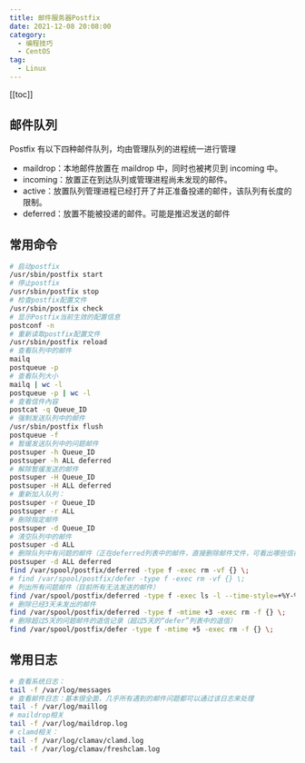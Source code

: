 ```yaml
---
title: 邮件服务器Postfix
date: 2021-12-08 20:08:00
category: 
  - 编程技巧
  - CentOS
tag: 
  - Linux
---
```


<!-- more -->
[[toc]]

## 邮件队列

Postfix 有以下四种邮件队列，均由管理队列的进程统一进行管理

- maildrop：本地邮件放置在 maildrop 中，同时也被拷贝到 incoming 中。
- incoming：放置正在到达队列或管理进程尚未发现的邮件。
- active：放置队列管理进程已经打开了并正准备投递的邮件，该队列有长度的限制。
- deferred：放置不能被投递的邮件。可能是推迟发送的邮件

## 常用命令

```bash
# 启动postfix
/usr/sbin/postfix start
# 停止postfix
/usr/sbin/postfix stop
# 检查postfix配置文件
/usr/sbin/postfix check
# 显示Postfix当前生效的配置信息
postconf -n
# 重新读取postfix配置文件
/usr/sbin/postfix reload
# 查看队列中的邮件
mailq
postqueue -p
# 查看队列大小
mailq | wc -l
postqueue -p | wc -l
# 查看信件內容
postcat -q Queue_ID
# 强制发送队列中的邮件
/usr/sbin/postfix flush
postqueue -f
# 暂缓发送队列中的问题邮件
postsuper -h Queue_ID
postsuper -h ALL deferred
# 解除暂缓发送的邮件
postsuper -H Queue_ID
postsuper -H ALL deferred
# 重新加入队列：
postsuper -r Queue_ID
postsuper -r ALL
# 刪除指定邮件
postsuper -d Queue_ID
# 清空队列中的邮件
postsuper -d ALL
# 删除队列中有问题的邮件（正在deferred列表中的邮件，直接删除邮件文件，可看出哪些信被刪除了 ):
postsuper -d ALL deferred
find /var/spool/postfix/deferred -type f -exec rm -vf {} \;
# find /var/spool/postfix/defer -type f -exec rm -vf {} \;
# 列出所有问题邮件（目前所有无法发送的邮件）
find /var/spool/postfix/deferred -type f -exec ls -l --time-style=+%Y-%m-%d_%H:%M:%S {} \;
# 删除已经3天未发出的邮件
find /var/spool/postfix/deferred -type f -mtime +3 -exec rm -f {} \;
# 删除超过5天的问题邮件的退信记录（超过5天的“defer”列表中的退信）
find /var/spool/postfix/defer -type f -mtime +5 -exec rm -f {} \;
```

## 常用日志

```bash
# 查看系统日志：
tail -f /var/log/messages
# 查看邮件日志：基本很全面，几乎所有遇到的邮件问题都可以通过该日志来处理
tail -f /var/log/maillog
# maildrop相关
tail -f /var/log/maildrop.log
# clamd相关：
tail -f /var/log/clamav/clamd.log
tail -f /var/log/clamav/freshclam.log
```
